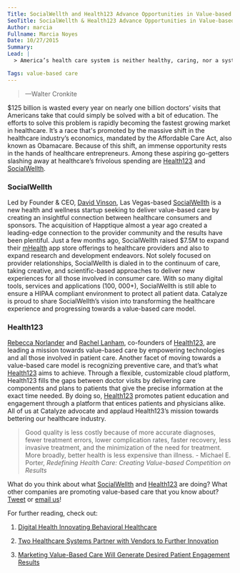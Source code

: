 ```yaml
---
Title: SocialWellth and Health123 Advance Opportunities in Value-based Care
SeoTitle: SocialWellth & Health123 Advance Opportunities in Value-based Care
Author: marcia
Fullname: Marcia Noyes
Date: 10/27/2015
Summary: 
Lead: |
  > America’s health care system is neither healthy, caring, nor a system.

Tags: value-based care
---
```

> —Walter Cronkite

$125 billion is wasted every year on nearly one billion doctors’ visits that Americans take that could simply be solved with a bit of education. The efforts to solve this problem is rapidly becoming the fastest growing market in healthcare. It’s a race that's promoted by the massive shift in the healthcare industry’s economics, mandated by the Affordable Care Act, also known as Obamacare. Because of this shift, an immense opportunity rests in the hands of healthcare entrepreneurs. Among these aspiring go-getters slashing away at healthcare’s frivolous spending are [Health123](http://www.health123.com/) and [SocialWellth](http://socialwellth.com/). 

### SocialWellth

Led by Founder & CEO, [David Vinson](http://socialwellth.com/company/leadership-team/), Las Vegas-based [SocialWellth](http://socialwellth.com/) is a new health and wellness startup seeking to deliver value-based care by creating an insightful connection between healthcare consumers and sponsors.  The acquisition of Happtique almost a year ago created a leading-edge connection to the provider community and the results have been plentiful. Just a few months ago, SocialWellth raised $7.5M to expand their [mHealth](https://catalyze.io/solutions/mhealth) app store offerings to healthcare providers and also to expand research and development endeavors. Not solely focused on provider relationships, SocialWellth is dialed in to the continuum of care, taking creative, and scientific-based approaches to deliver new experiences for all those involved in consumer care. With so many digital tools, services and applications (100, 000+), SocialWellth is still able to ensure a HIPAA compliant environment to protect all patient data. Catalyze is proud to share SocialWellth’s vision into transforming the healthcare experience and progressing towards a value-based care model. 

### Health123

[Rebecca Norlander](https://www.linkedin.com/in/rebeccanorlander) and [Rachel Lanham](https://www.linkedin.com/in/lanhamrachel), co-founders of [Health123](http://www.health123.com/), are leading a mission towards value-based care by empowering technologies and all those involved in patient care. Another facet of moving towards a value-based care model is recognizing preventive care, and that’s what [Health123](http://www.health123.com/) aims to achieve. Through a flexible, customizable cloud platform, Health123 fills the gaps between doctor visits by delivering care components and plans to patients that give the precise information at the exact time needed. By doing so, [Health123](http://www.health123.com/) promotes patient education and engagement through a platform that entices patients and physicians alike. All of us at Catalyze advocate and applaud Health123’s mission towards bettering our healthcare industry.

> Good quality is less costly because of more accurate diagnoses, fewer treatment errors, lower complication rates, faster recovery, less invasive treatment, and the minimization of the need for treatment. More broadly, better health is less expensive than illness. - Michael E. Porter, *Redefining Health Care: Creating Value-based Competition on Results*

What do you think about what [SocialWellth](http://socialwellth.com/) and [Health123](http://www.health123.com/) are doing? What other companies are promoting value-based care that you know about? [Tweet](https://twitter.com/catalyzeio) or [email us](hello@catalyze.io)!

For further reading, check out:

1. [Digital Health Innovating Behavioral Healthcare](https://catalyze.io/blog/digital-health-innovating-behavioral-healthcare)

2. [Two Healthcare Systems Partner with Vendors to Further Innovation](https://catalyze.io/blog/two-healthcare-systems-partner-with-vendors-to-further-innovation)

3. [Marketing Value-Based Care Will Generate Desired Patient Engagement Results](https://catalyze.io/blog/marketing-value-based-care-will-generate-desired-patient-engagement-results)
